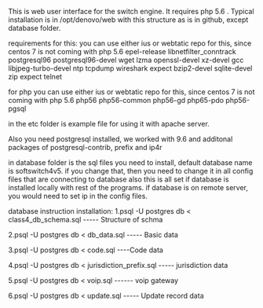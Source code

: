 This is web user interface for the switch engine. It requires php 5.6 .
Typical installation is in /opt/denovo/web with this structure as is in github, except database folder.

requirements for  this:
you can use either ius or webtatic repo for this, since centos 7 is not coming with php 5.6
epel-release
libnetfilter_conntrack 
postgresql96 postgresql96-devel 
wget lzma openssl-devel 
xz-devel gcc 
libjpeg-turbo-devel ntp 
tcpdump wireshark expect 
bzip2-devel sqlite-devel zip expect telnet

for php you can use either ius or webtatic repo for this, since centos 7 is not coming with php 5.6
php56 
php56-common
php56-gd
php65-pdo
php56-pgsql

in the  etc folder is example file for using it with apache server.

Also you need postgresql installed, we worked with 9.6  and additonal packages of postgresql-contrib, prefix and ip4r

in database folder is the sql files you need to install, default database name is softswitch4v5. if you change that, then you need to change it in all config files that are connecting to database
also this is all set if database is installed locally with rest of the programs. if database is on remote server, you would need to set ip in the config files.

database instruction installation:
1.psql -U postgres db < class4_db_schema.sql -----  Structure of schma

2.psql -U postgres db < db_data.sql  -----  Basic data

3.psql -U postgres db < code.sql ----Code data

4.psql -U postgres db < jurisdiction_prefix.sql  ----- jurisdiction data

5.psql -U postgres db < voip.sql  ------ voip gateway

6.psql -U postgres db < update.sql  ----- Update record data
